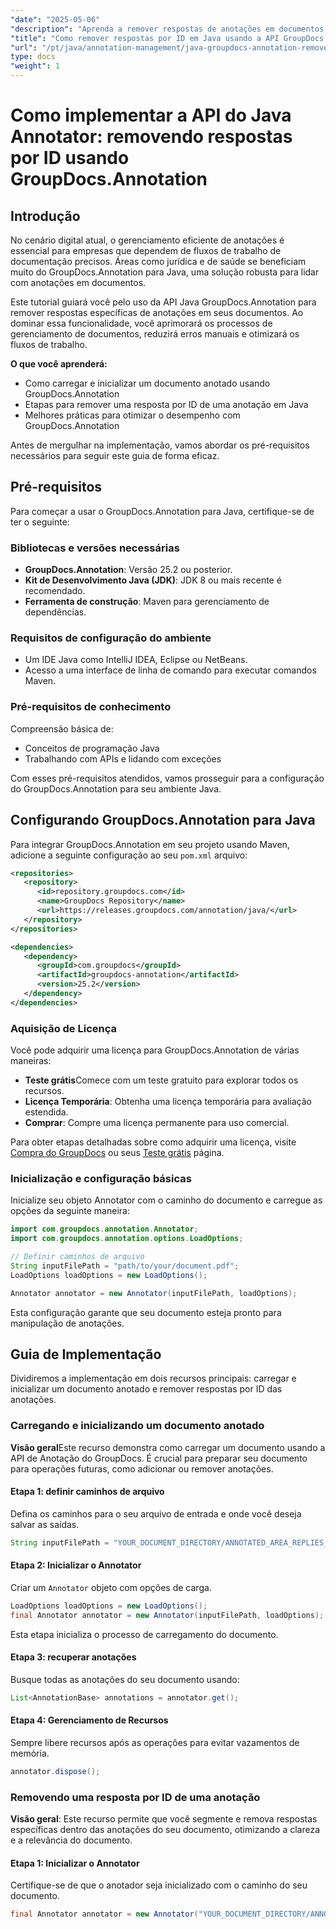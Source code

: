 ```yaml
---
"date": "2025-05-06"
"description": "Aprenda a remover respostas de anotações em documentos usando a API GroupDocs.Annotation para Java. Aprimore seu gerenciamento de documentos com este guia passo a passo."
"title": "Como remover respostas por ID em Java usando a API GroupDocs.Annotation"
"url": "/pt/java/annotation-management/java-groupdocs-annotation-remove-replies-by-id/"
type: docs
"weight": 1
---
```


# Como implementar a API do Java Annotator: removendo respostas por ID usando GroupDocs.Annotation

## Introdução

No cenário digital atual, o gerenciamento eficiente de anotações é essencial para empresas que dependem de fluxos de trabalho de documentação precisos. Áreas como jurídica e de saúde se beneficiam muito do GroupDocs.Annotation para Java, uma solução robusta para lidar com anotações em documentos.

Este tutorial guiará você pelo uso da API Java GroupDocs.Annotation para remover respostas específicas de anotações em seus documentos. Ao dominar essa funcionalidade, você aprimorará os processos de gerenciamento de documentos, reduzirá erros manuais e otimizará os fluxos de trabalho.

**O que você aprenderá:**
- Como carregar e inicializar um documento anotado usando GroupDocs.Annotation
- Etapas para remover uma resposta por ID de uma anotação em Java
- Melhores práticas para otimizar o desempenho com GroupDocs.Annotation

Antes de mergulhar na implementação, vamos abordar os pré-requisitos necessários para seguir este guia de forma eficaz.

## Pré-requisitos

Para começar a usar o GroupDocs.Annotation para Java, certifique-se de ter o seguinte:

### Bibliotecas e versões necessárias
- **GroupDocs.Annotation**: Versão 25.2 ou posterior.
- **Kit de Desenvolvimento Java (JDK)**: JDK 8 ou mais recente é recomendado.
- **Ferramenta de construção**: Maven para gerenciamento de dependências.

### Requisitos de configuração do ambiente
- Um IDE Java como IntelliJ IDEA, Eclipse ou NetBeans.
- Acesso a uma interface de linha de comando para executar comandos Maven.

### Pré-requisitos de conhecimento
Compreensão básica de:
- Conceitos de programação Java
- Trabalhando com APIs e lidando com exceções

Com esses pré-requisitos atendidos, vamos prosseguir para a configuração do GroupDocs.Annotation para seu ambiente Java.

## Configurando GroupDocs.Annotation para Java

Para integrar GroupDocs.Annotation em seu projeto usando Maven, adicione a seguinte configuração ao seu `pom.xml` arquivo:

```xml
<repositories>
   <repository>
      <id>repository.groupdocs.com</id>
      <name>GroupDocs Repository</name>
      <url>https://releases.groupdocs.com/annotation/java/</url>
   </repository>
</repositories>

<dependencies>
   <dependency>
      <groupId>com.groupdocs</groupId>
      <artifactId>groupdocs-annotation</artifactId>
      <version>25.2</version>
   </dependency>
</dependencies>
```

### Aquisição de Licença
Você pode adquirir uma licença para GroupDocs.Annotation de várias maneiras:
- **Teste grátis**Comece com um teste gratuito para explorar todos os recursos.
- **Licença Temporária**: Obtenha uma licença temporária para avaliação estendida.
- **Comprar**: Compre uma licença permanente para uso comercial.

Para obter etapas detalhadas sobre como adquirir uma licença, visite [Compra do GroupDocs](https://purchase.groupdocs.com/buy) ou seus [Teste grátis](https://releases.groupdocs.com/annotation/java/) página.

### Inicialização e configuração básicas
Inicialize seu objeto Annotator com o caminho do documento e carregue as opções da seguinte maneira:

```java
import com.groupdocs.annotation.Annotator;
import com.groupdocs.annotation.options.LoadOptions;

// Definir caminhos de arquivo
String inputFilePath = "path/to/your/document.pdf";
LoadOptions loadOptions = new LoadOptions();

Annotator annotator = new Annotator(inputFilePath, loadOptions);
```

Esta configuração garante que seu documento esteja pronto para manipulação de anotações.

## Guia de Implementação

Dividiremos a implementação em dois recursos principais: carregar e inicializar um documento anotado e remover respostas por ID das anotações.

### Carregando e inicializando um documento anotado

**Visão geral**Este recurso demonstra como carregar um documento usando a API de Anotação do GroupDocs. É crucial para preparar seu documento para operações futuras, como adicionar ou remover anotações.

#### Etapa 1: definir caminhos de arquivo
Defina os caminhos para o seu arquivo de entrada e onde você deseja salvar as saídas.
```java
String inputFilePath = "YOUR_DOCUMENT_DIRECTORY/ANNOTATED_AREA_REPLIES_5";
```

#### Etapa 2: Inicializar o Annotator
Criar um `Annotator` objeto com opções de carga.
```java
LoadOptions loadOptions = new LoadOptions();
final Annotator annotator = new Annotator(inputFilePath, loadOptions);
```
Esta etapa inicializa o processo de carregamento do documento.

#### Etapa 3: recuperar anotações
Busque todas as anotações do seu documento usando:
```java
List<AnnotationBase> annotations = annotator.get();
```

#### Etapa 4: Gerenciamento de Recursos
Sempre libere recursos após as operações para evitar vazamentos de memória.
```java
annotator.dispose();
```

### Removendo uma resposta por ID de uma anotação

**Visão geral**: Este recurso permite que você segmente e remova respostas específicas dentro das anotações do seu documento, otimizando a clareza e a relevância do documento.

#### Etapa 1: Inicializar o Annotator
Certifique-se de que o anotador seja inicializado com o caminho do seu documento.
```java
final Annotator annotator = new Annotator("YOUR_DOCUMENT_DIRECTORY/ANNOTATED_AREA_REPLIES_5